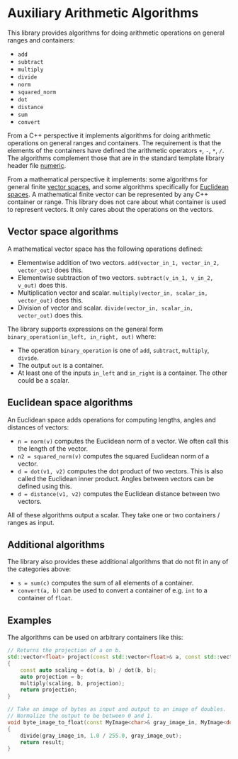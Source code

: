 # Auxiliary Arithmetic Algorithms

This library provides algorithms for doing arithmetic operations on general ranges and containers:
* `add`
* `subtract`
* `multiply`
* `divide`
* `norm`
* `squared_norm`
* `dot`
* `distance`
* `sum`
* `convert`

From a C++ perspective it implements algorithms for doing arithmetic operations on general ranges and containers. The requirement is that the elements of the containers have defined the arithmetic operators `+`, `-`, `*`, `/`. The algorithms complement those that are in the standard template library header file [numeric](http://www.cplusplus.com/reference/numeric/).

From a mathematical perspective it implements: some algorithms for general finite [vector spaces](https://en.wikipedia.org/wiki/Vector_space), and some algorithms specifically for [Euclidean spaces](https://en.wikipedia.org/wiki/Euclidean_space). A mathematical finite vector can be represented by any C++ container or range. This library does not care about what container is used to represent vectors. It only cares about the operations on the vectors.

## Vector space algorithms
A mathematical vector space has the following operations defined:
* Elementwise addition of two vectors. `add(vector_in_1, vector_in_2, vector_out)` does this.
* Elementwise subtraction of two vectors. `subtract(v_in_1, v_in_2, v_out)` does this.
* Multiplication vector and scalar. `multiply(vector_in, scalar_in, vector_out)` does this.
* Division of vector and scalar. `divide(vector_in, scalar_in, vector_out)` does this.

The library supports expressions on the general form ``binary_operation(in_left, in_right, out)`` where:
* The operation `binary_operation` is one of `add`, `subtract`, `multiply`, `divide`.
* The output `out` is a container.
* At least one of the inputs `in_left` and `in_right` is a container. The other could be a scalar.

## Euclidean space algorithms
An Euclidean space adds operations for computing lengths, angles and distances of vectors:
* `n = norm(v)` computes the Euclidean norm of a vector. We often call this the length of the vector.
* `n2 = squared_norm(v)` computes the squared Euclidean norm of a vector.
* `d = dot(v1, v2)` computes the dot product of two vectors. This is also called the Euclidean inner product. Angles between vectors can be defined using this.
* `d = distance(v1, v2)` computes the Euclidean distance between two vectors.

All of these algorithms output a scalar. They take one or two containers / ranges as input.

## Additional algorithms

The library also provides these additional algorithms that do not fit in any of the categories above:
* `s = sum(c)` computes the sum of all elements of a container.
* `convert(a, b)` can be used to convert a container of e.g. `int` to a container of `float`.

## Examples

The algorithms can be used on arbitrary containers like this:
```cpp
// Returns the projection of a on b.
std::vector<float> project(const std::vector<float>& a, const std::vector<float>& b)
{
	const auto scaling = dot(a, b) / dot(b, b);
	auto projection = b;
	multiply(scaling, b, projection);
	return projection;
}

// Take an image of bytes as input and output to an image of doubles.
// Normalize the output to be between 0 and 1.
void byte_image_to_float(const MyImage<char>& gray_image_in, MyImage<double>& gray_image_out)
{
	divide(gray_image_in, 1.0 / 255.0, gray_image_out);
	return result;
}

```